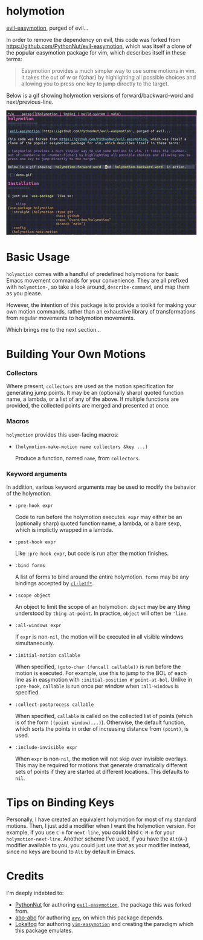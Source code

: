 holymotion
===============

[evil-easymotion](https://github.com/PythonNut/evil-easymotion), purged of evil...

In order to remove the dependency on evil, this code was forked from https://github.com/PythonNut/evil-easymotion, which was itself a clone of the popular easymotion package for vim, which describes itself in these terms:

> Easymotion provides a much simpler way to use some motions in vim. It takes the <number> out of <number>w or <number>f{char} by highlighting all possible choices and allowing you to press one key to jump directly to the target.

Below is a gif showing holymotion versions of forward/backward-word and next/previous-line.

![](demo.gif)

Basic Usage
===========

`holymotion` comes with a handful of predefined holymotions for basic Emacs movement commands for your convenience. They are all prefixed with `holymotion-`, so take a look around, `describe-command`, and map them as you please.

However, the intention of this package is to provide a toolkit for making your own motion commands, rather than an exhaustive library of transformations from regular movements to holymotion movements.

Which brings me to the next section...

Building Your Own Motions
=========================

### Collectors

Where present, `collectors` are used as the motion specification for generating jump points. It may be an (optionally sharp) quoted function name, a lambda, or a list of any of the above. If multiple functions are provided, the collected points are merged and presented at once.

### Macros

`holymotion` provides this user-facing macros:


* `(holymotion-make-motion name collectors &key ...)`

    Produce a function, named `name`, from `collectors`.

### Keyword arguments

In addition, various keyword arguments may be used to modify the behavior of the holymotion.

* `:pre-hook expr`

    Code to run before the holymotion executes. `expr` may either be an (optionally sharp) quoted function name, a lambda, or a bare sexp, which is implictly wrapped in a lambda.

* `:post-hook expr`

    Like `:pre-hook expr`, but code is run after the motion finishes.

* `:bind forms`

    A list of forms to bind around the entire holymotion. `forms` may be any bindings accepted by [`cl-letf*`](http://www.gnu.org/software/emacs/manual/html_node/cl/Modify-Macros.html).

* `:scope object`

    An object to limit the scope of an holymotion. `object` may be any *thing* understood by `thing-at-point`. In practice, `object` will often be `'line`.

* `:all-windows expr`

    If `expr` is non-`nil`, the motion will be executed in all visible windows simultaneously.

* `:initial-motion callable`

    When specified, `(goto-char (funcall callable))` is run before the motion is executed. For example, use this to jump to the BOL of each line as in easymotion with `:initial-position #'point-at-bol`. Unlike in `:pre-hook`, `callable` is run once per window when `:all-windows` is specified.

* `:collect-postprocess callable`

    When specified, `callable` is called on the collected list of points (which is of the form `((point window)...)`). Otherwise, the default function, which sorts the points in order of increasing distance from `(point)`, is used.

* `:include-invisible expr`

    When `expr` is non-`nil`, the motion will not skip over invisible overlays. This may be required for motions that generate dramatically different sets of points if they are started at different locations. This defaults to `nil`.

Tips on Binding Keys
=======

Personally, I have created an equivalent holymotion for most of my standard motions. Then, I just add a modifier when I want the holymotion version. For example, if you use `C-n` for `next-line`, you could bind `C-M-n` for your `holymotion-next-line`. Another scheme I’ve used, if you have the `Alt`(`A-`) modifier available to you, you could just use that as your modifier instead, since no keys are bound to `Alt` by default in Emacs.

Credits
=======
I'm deeply indebted to:
* [PythonNut](https://github.com/PythonNut) for authoring [`evil-easymotion`](https://github.com/PythonNut/evil-easymotion), the package this was forked from.
* [abo-abo](https://github.com/abo-abo) for authoring [`avy`](https://github.com/abo-abo/avy), on which this package depends.
* [Lokaltog](https://github.com/Lokaltog) for authoring [`vim-easymotion`](https://github.com/Lokaltog/vim-easymotion) and creating the paradigm which this package emulates.
